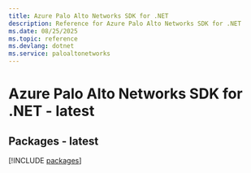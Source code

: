 ```yaml
---
title: Azure Palo Alto Networks SDK for .NET
description: Reference for Azure Palo Alto Networks SDK for .NET
ms.date: 08/25/2025
ms.topic: reference
ms.devlang: dotnet
ms.service: paloaltonetworks
---
```

# Azure Palo Alto Networks SDK for .NET - latest
## Packages - latest
[!INCLUDE [packages](palo-alto-networks-index.md)]